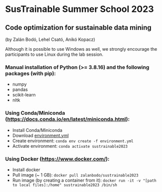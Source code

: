 # SusTrainable Summer School 2023
## Code optimization for sustainable data mining

(by Zalán Bodó, Lehel Csató, Anikó Kopacz)

Although it is possible to use Windows as well, we strongly encourage the participants to use Linux during the lab session.

### Manual installation of Python (>= 3.8.16) and the following packages (with pip):
- numpy
- pandas
- scikit-learn
- nltk

### Using Conda/Miniconda (https://docs.conda.io/en/latest/miniconda.html):
- Install Conda/Miniconda
- Download [environment.yml](https://github.com/miafranc/sustrainable2023/blob/main/environment.yml)
- Create environment:
`conda env create -f environment.yml`
- Activate environment:
`conda activate sustrainable2023`

### Using Docker (https://www.docker.com/):
- Install docker
- Pull image (~ 1 GB):
`docker pull zalanbodo/sustrainable2023`
- Run image (by creating a container from it):
`docker run -it -v "[path to local files]:/home" sustrainable2023 /bin/sh`
